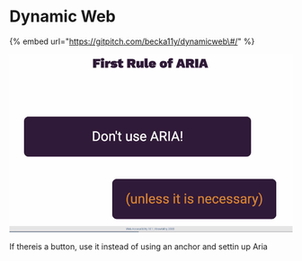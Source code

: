 # Dynamic Web

{% embed url="https://gitpitch.com/becka11y/dynamicweb\#/" %}

![](../.gitbook/assets/image%20%2843%29.png)

If thereis a button, use it instead of using an anchor and settin up Aria



